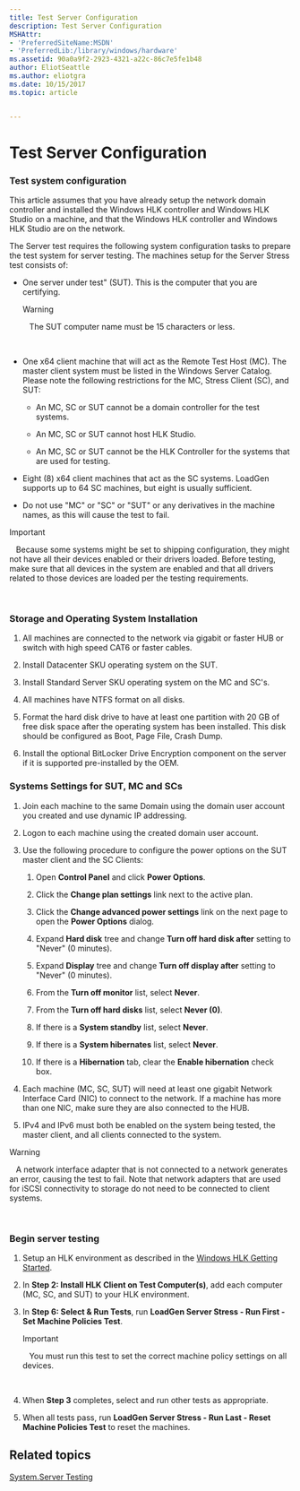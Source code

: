 ```yaml
---
title: Test Server Configuration
description: Test Server Configuration
MSHAttr:
- 'PreferredSiteName:MSDN'
- 'PreferredLib:/library/windows/hardware'
ms.assetid: 90a0a9f2-2923-4321-a22c-86c7e5fe1b48
author: EliotSeattle
ms.author: eliotgra
ms.date: 10/15/2017
ms.topic: article


---
```


# Test Server Configuration


### <span id="Test_system_configuration"></span><span id="test_system_configuration"></span><span id="TEST_SYSTEM_CONFIGURATION"></span>Test system configuration

This article assumes that you have already setup the network domain controller and installed the Windows HLK controller and Windows HLK Studio on a machine, and that the Windows HLK controller and Windows HLK Studio are on the network.

The Server test requires the following system configuration tasks to prepare the test system for server testing. The machines setup for the Server Stress test consists of:

-   One server under test" (SUT). This is the computer that you are certifying.

    >[!WARNING]
    >  
    The SUT computer name must be 15 characters or less.

     

-   One x64 client machine that will act as the Remote Test Host (MC). The master client system must be listed in the Windows Server Catalog. Please note the following restrictions for the MC, Stress Client (SC), and SUT:

    -   An MC, SC or SUT cannot be a domain controller for the test systems.

    -   An MC, SC or SUT cannot host HLK Studio.

    -   An MC, SC or SUT cannot be the HLK Controller for the systems that are used for testing.

-   Eight (8) x64 client machines that act as the SC systems. LoadGen supports up to 64 SC machines, but eight is usually sufficient.

-   Do not use "MC" or "SC" or "SUT" or any derivatives in the machine names, as this will cause the test to fail.

>[!IMPORTANT]
>  
Because some systems might be set to shipping configuration, they might not have all their devices enabled or their drivers loaded. Before testing, make sure that all devices in the system are enabled and that all drivers related to those devices are loaded per the testing requirements.

 

### <span id="Storage_and_Operating_System_Installation"></span><span id="storage_and_operating_system_installation"></span><span id="STORAGE_AND_OPERATING_SYSTEM_INSTALLATION"></span>Storage and Operating System Installation

1.  All machines are connected to the network via gigabit or faster HUB or switch with high speed CAT6 or faster cables.

2.  Install Datacenter SKU operating system on the SUT.

3.  Install Standard Server SKU operating system on the MC and SC's.

4.  All machines have NTFS format on all disks.

5.  Format the hard disk drive to have at least one partition with 20 GB of free disk space after the operating system has been installed. This disk should be configured as Boot, Page File, Crash Dump.

6.  Install the optional BitLocker Drive Encryption component on the server if it is supported pre-installed by the OEM.

### <span id="Systems_Settings_for_SUT__MC_and_SCs"></span><span id="systems_settings_for_sut__mc_and_scs"></span><span id="SYSTEMS_SETTINGS_FOR_SUT__MC_AND_SCS"></span>Systems Settings for SUT, MC and SCs

1.  Join each machine to the same Domain using the domain user account you created and use dynamic IP addressing.

2.  Logon to each machine using the created domain user account.

3.  Use the following procedure to configure the power options on the SUT master client and the SC Clients:

    1.  Open **Control Panel** and click **Power Options**.

    2.  Click the **Change plan settings** link next to the active plan.

    3.  Click the **Change advanced power settings** link on the next page to open the **Power Options** dialog.

    4.  Expand **Hard disk** tree and change **Turn off hard disk after** setting to "Never" (0 minutes).

    5.  Expand **Display** tree and change **Turn off display after** setting to "Never" (0 minutes).

    6.  From the **Turn off monitor** list, select **Never**.

    7.  From the **Turn off hard disks** list, select **Never (0)**.

    8.  If there is a **System standby** list, select **Never**.

    9.  If there is a **System hibernates** list, select **Never**.

    10. If there is a **Hibernation** tab, clear the **Enable hibernation** check box.

4.  Each machine (MC, SC, SUT) will need at least one gigabit Network Interface Card (NIC) to connect to the network. If a machine has more than one NIC, make sure they are also connected to the HUB.

5.  IPv4 and IPv6 must both be enabled on the system being tested, the master client, and all clients connected to the system.

>[!WARNING]
>  
A network interface adapter that is not connected to a network generates an error, causing the test to fail. Note that network adapters that are used for iSCSI connectivity to storage do not need to be connected to client systems.

 

### <span id="Begin_server_testing"></span><span id="begin_server_testing"></span><span id="BEGIN_SERVER_TESTING"></span>Begin server testing

1.  Setup an HLK environment as described in the [Windows HLK Getting Started](..\getstarted\windows-hlk-getting-started.md).

2.  In **Step 2: Install HLK Client on Test Computer(s)**, add each computer (MC, SC, and SUT) to your HLK environment.

3.  In **Step 6: Select & Run Tests**, run **LoadGen Server Stress - Run First - Set Machine Policies Test**.

    >[!IMPORTANT]
    >  
    You must run this test to set the correct machine policy settings on all devices.

     

4.  When **Step 3** completes, select and run other tests as appropriate.

5.  When all tests pass, run **LoadGen Server Stress - Run Last - Reset Machine Policies Test** to reset the machines.

## <span id="related_topics"></span>Related topics


[System.Server Testing](system-server-tests.md)

 

 







